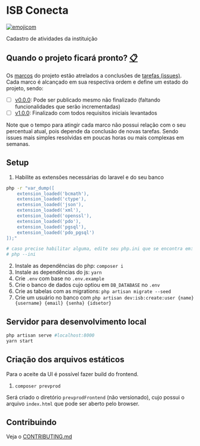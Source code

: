 # ISB Conecta

[![emojicom](https://img.shields.io/badge/emojicom-%F0%9F%90%9B%20%F0%9F%86%95%20%F0%9F%92%AF%20%F0%9F%91%AE%20%F0%9F%86%98%20%F0%9F%92%A4-%23fff)](https://gist.github.com/nenitf/1cf5182bff009974bf436f978eea1996#emojicom)

Cadastro de atividades da instituição

## <a name="status"></a> Quando o projeto ficará pronto? [:clipboard:](#status)

Os [marcos](https://github.com/nenitf/isb-conecta/milestones) do projeto estão atrelados a conclusões de [tarefas (issues)](https://github.com/nenitf/isb-conecta/issues). Cada marco é alcançado em sua respectiva ordem e define um estado do projeto, sendo:
- [ ] [v0.0.0](https://github.com/nenitf/isb-conecta/milestone/1): Pode ser publicado mesmo não finalizado (faltando funcionalidades que serão incrementadas)
- [ ] [v1.0.0](https://github.com/nenitf/isb-conecta/milestone/2): Finalizado com todos requisitos iniciais levantados

Note que o tempo para atingir cada marco não possui relação com o seu percentual atual, pois depende da conclusão de novas tarefas. Sendo issues mais simples resolvidas em poucas horas ou mais complexas em semanas.

## Setup

1. Habilite as extensões necessárias do laravel e do seu banco
```sh
php -r "var_dump([
    extension_loaded('bcmath'),
    extension_loaded('ctype'),
    extension_loaded('json'),
    extension_loaded('xml'),
    extension_loaded('openssl'),
    extension_loaded('pdo'),
    extension_loaded('pgsql'),
    extension_loaded('pdo_pgsql')
]);"

# caso precise habilitar alguma, edite seu php.ini que se encontra em:
# php --ini
```
2. Instale as dependências do php: ``composer i``
3. Instale as dependências do js: ``yarn``
4. Crie `.env` com base no `.env.example`
5. Crie o banco de dados cujo optiou em `DB_DATABASE` no `.env`
6. Crie as tabelas com as migrations: ``php artisan migrate --seed``
7. Crie um usuário no banco com ``php artisan dev:isb:create:user {name} {username} {email} {senha} {idsetor}``

## Servidor para desenvolvimento local

```sh
php artisan serve #localhost:8000
yarn start
```

## Criação dos arquivos estáticos

Para o aceite da UI é possível fazer build do frontend.

<!--1. Add no `.env` a propriedade `MIX_GHPAGES_TEST=1` -->
1. `composer prevprod`

Será criado o diretório `prevprodFrontend` (não versionado), cujo possui o arquivo `index.html` que pode ser aberto pelo browser.


## Contribuindo

Veja o [CONTRIBUTING.md](CONTRIBUTING.md)
